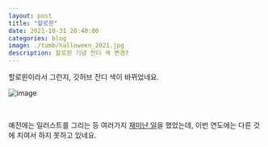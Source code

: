 ```yaml
---
layout: post
title: "할로윈"
date: 2021-10-31 20:40:00
categories: blog
image: ./tumb/halloween_2021.jpg
description: 할로윈 기념 잔디 색 변경?
---
```


할로윈이라서 그런지, 깃허브 잔디 색이 바뀌었네요.

![image](https://darktornado.github.io/blog/assets/images/tumb/halloween_2021.jpg)

<br>

예전에는 일러스트를 그리는 등 여러가지 [재미난 일](https://blog.naver.com/dt3141592/220519236488)을 했었는데, 이번 연도에는 다른 것에 치여서 하지 못하고 있네요.